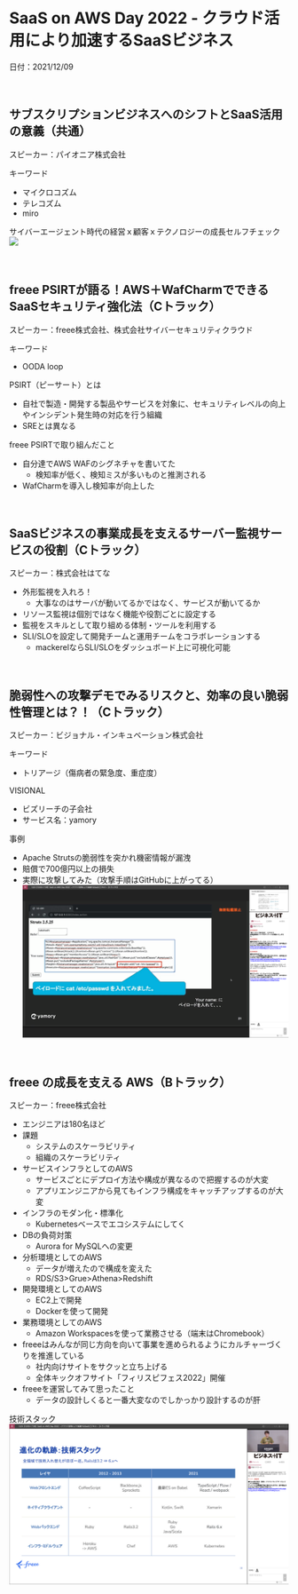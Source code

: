 # SaaS on AWS Day 2022 - クラウド活用により加速するSaaSビジネス

日付：2021/12/09

<br>

## サブスクリプションビジネスへのシフトとSaaS活用の意義（共通）

スピーカー：パイオニア株式会社

キーワード
- マイクロコズム
- テレコズム
- miro

サイバーエージェント時代の経営ｘ顧客ｘテクノロジーの成長セルフチェック
<img src="./img/パイオニア_成長セルフチェック.png" >

<br>

## freee PSIRTが語る！AWS＋WafCharmでできるSaaSセキュリティ強化法（Cトラック）

スピーカー：freee株式会社、株式会社サイバーセキュリティクラウド

キーワード
- OODA loop

PSIRT（ピーサート）とは
- 自社で製造・開発する製品やサービスを対象に、セキュリティレベルの向上やインシデント発生時の対応を行う組織
- SREとは異なる

freee PSIRTで取り組んだこと
- 自分達でAWS WAFのシグネチャを書いてた
    - 検知率が低く、検知ミスが多いものと推測される
- WafCharmを導入し検知率が向上した

<br>


## SaaSビジネスの事業成長を支えるサーバー監視サービスの役割（Cトラック）

スピーカー：株式会社はてな

- 外形監視を入れろ！
    - 大事なのはサーバが動いてるかではなく、サービスが動いてるか
- リソース監視は個別ではなく機能や役割ごとに設定する
- 監視をスキルとして取り組める体制・ツールを利用する
- SLI/SLOを設定して開発チームと運用チームをコラボレーションする
    - mackerelならSLI/SLOをダッシュボード上に可視化可能

<br>

## 脆弱性への攻撃デモでみるリスクと、効率の良い脆弱性管理とは？！（Cトラック）

スピーカー：ビジョナル・インキュベーション株式会社

キーワード
- トリアージ（傷病者の緊急度、重症度）

VISIONAL
- ビズリーチの子会社
- サービス名：yamory

事例
- Apache Strutsの脆弱性を突かれ機密情報が漏洩
- 賠償で700億円以上の損失
- 実際に攻撃してみた（攻撃手順はGitHubに上がってる）
    <img src="./img/VISIONAL_脆弱性攻撃.png" >

<br>

## freee の成長を支える AWS（Bトラック）

スピーカー：freee株式会社

- エンジニアは180名ほど
- 課題
    - システムのスケーラビリティ
    - 組織のスケーラビリティ
- サービスインフラとしてのAWS
    - サービスごとにデプロイ方法や構成が異なるので把握するのが大変
    - アプリエンジニアから見てもインフラ構成をキャッチアップするのが大変
- インフラのモダン化・標準化
    - Kubernetesベースでエコシステムにしてく
- DBの負荷対策
    - Aurora for MySQLへの変更
- 分析環境としてのAWS
    - データが増えたので構成を変えた
    - RDS/S3>Grue>Athena>Redshift
- 開発環境としてのAWS
    - EC2上で開発
    - Dockerを使って開発
- 業務環境としてのAWS
    - Amazon Workspacesを使って業務させる（端末はChromebook）
- freeeはみんなが同じ方向を向いて事業を進められるようにカルチャーづくりを推進している
    - 社内向けサイトをサクッと立ち上げる
    - 全体キックオフサイト「フィリスピフェス2022」開催
- freeeを運営してみて思ったこと
    - データの設計しくると一番大変なのでしかっかり設計するのが肝

技術スタック
<img src="./img/freee_技術スタック.png" >